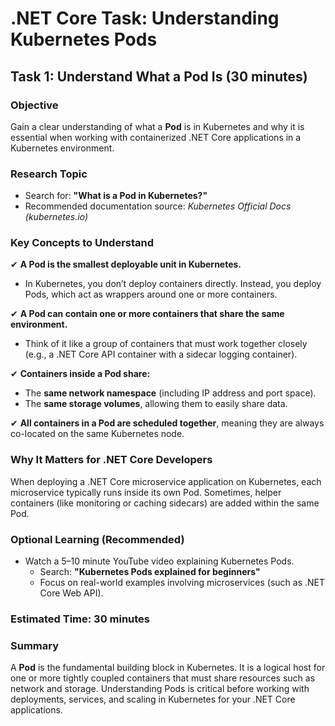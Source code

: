 # .NET Core Task: Understanding Kubernetes Pods

## Task 1: Understand What a Pod Is (30 minutes)

### Objective
Gain a clear understanding of what a **Pod** is in Kubernetes and why it is essential when working with containerized .NET Core applications in a Kubernetes environment.

### Research Topic
- Search for: **"What is a Pod in Kubernetes?"**
- Recommended documentation source: *Kubernetes Official Docs (kubernetes.io)*

### Key Concepts to Understand

✔ **A Pod is the smallest deployable unit in Kubernetes.**  
   - In Kubernetes, you don’t deploy containers directly. Instead, you deploy Pods, which act as wrappers around one or more containers.

✔ **A Pod can contain one or more containers that share the same environment.**  
   - Think of it like a group of containers that must work together closely (e.g., a .NET Core API container with a sidecar logging container).

✔ **Containers inside a Pod share:**
   - The **same network namespace** (including IP address and port space).  
   - The **same storage volumes**, allowing them to easily share data.

✔ **All containers in a Pod are scheduled together**, meaning they are always co-located on the same Kubernetes node.

### Why It Matters for .NET Core Developers
When deploying a .NET Core microservice application on Kubernetes, each microservice typically runs inside its own Pod. Sometimes, helper containers (like monitoring or caching sidecars) are added within the same Pod.

### Optional Learning (Recommended)
- Watch a 5–10 minute YouTube video explaining Kubernetes Pods.
  - Search: **"Kubernetes Pods explained for beginners"**
  - Focus on real-world examples involving microservices (such as .NET Core Web API).

### Estimated Time: 30 minutes

### Summary
A **Pod** is the fundamental building block in Kubernetes. It is a logical host for one or more tightly coupled containers that must share resources such as network and storage. Understanding Pods is critical before working with deployments, services, and scaling in Kubernetes for your .NET Core applications.
